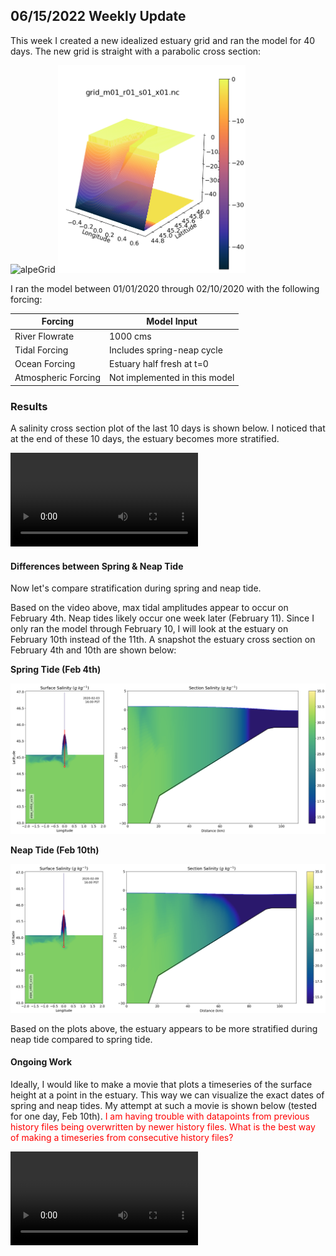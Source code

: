 ## 06/15/2022 Weekly Update

This week I created a new idealized estuary grid and ran the model for 40 days.
The new grid is straight with a parabolic cross section:

<img src="https://user-images.githubusercontent.com/15829099/174153784-2b0df591-2562-40b4-bf9d-9dc329c6c8c2.png" alt="alpeGrid" width="300"/>
<img src="alpe3D.png" alt="alpe3D" width="300"/>

I ran the model between 01/01/2020 through 02/10/2020 with the following forcing:

|Forcing | Model Input|
|---|---|
|River Flowrate|1000 cms|
|Tidal Forcing| Includes spring-neap cycle|
|Ocean Forcing| Estuary half fresh at t=0|
|Atmospheric Forcing|Not implemented in this model|

### Results

A salinity cross section plot of the last 10 days is shown below. I noticed that at the end of these 10 days, the estuary becomes more stratified.

<video src="https://user-images.githubusercontent.com/15829099/173406059-3dc31852-9f74-460e-9f1d-61ec65cab31a.mp4" controls="controls" style="max-width: 650px;">
</video>

#### Differences between Spring & Neap Tide

Now let's compare stratification during spring and neap tide.

Based on the video above, max tidal amplitudes appear to occur on February 4th. Neap tides likely occur one week later (February 11). Since I only ran the model through February 10, I will look at the estuary on February 10th instead of the 11th. A snapshot the estuary cross section on February 4th and 10th are shown below:

**Spring Tide (Feb 4th)**

<img src="alpeSpring.png" alt="alpeGrid" width="600"/>

**Neap Tide (Feb 10th)**

<img src="alpeNeap.png" alt="alpeNeap" width="600"/>

Based on the plots above, the estuary appears to be more stratified during neap tide compared to spring tide.

#### Ongoing Work

Ideally, I would like to make a movie that plots a timeseries of the surface height at a point in the estuary. This way we can visualize the exact dates of spring and neap tides. My attempt at such a movie is shown below (tested for one day, Feb 10th). <span style="color:red">
  I am having trouble with datapoints from previous history files being overwritten by newer history files. What is the best way of making a timeseries from consecutive history files?
</span>

<video src="https://user-images.githubusercontent.com/15829099/173740184-6252fa72-f6a8-4dc2-b053-5898dc5de24b.mp4" controls="controls" style="max-width: 650px;">
</video>